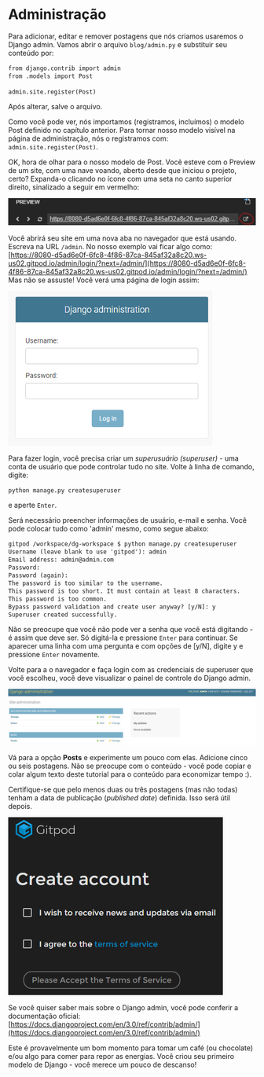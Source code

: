 # Administração

Para adicionar, editar e remover postagens que nós criamos usaremos o Django admin. Vamos abrir o arquivo `blog/admin.py` e substituir seu conteúdo por:

```text
from django.contrib import admin
from .models import Post

admin.site.register(Post)
```

Após alterar, salve o arquivo.

Como você pode ver, nós importamos \(registramos, incluímos\) o modelo Post definido no capítulo anterior. Para tornar nosso modelo visível na página de administração, nós o registramos com: `admin.site.register(Post)`.

OK, hora de olhar para o nosso modelo de Post. Você esteve com o Preview de um site, com uma nave voando, aberto desde que iniciou o projeto, certo? Expanda-o clicando no ícone com uma seta no canto superior direito, sinalizado  a seguir em vermelho:

![Barra de URL do preview do site](.gitbook/assets/image%20%2835%29.png)

Você abrirá seu site em uma nova aba no navegador que está usando. Escreva na URL `/admin`. No nosso exemplo vai ficar algo como: [https://8080-d5ad6e0f-6fc8-4f86-87ca-845af32a8c20.ws-us02.gitpod.io/admin/login/?next=/admin/](https://8080-d5ad6e0f-6fc8-4f86-87ca-845af32a8c20.ws-us02.gitpod.io/admin/login/?next=/admin/) Mas não se assuste! Você verá uma página de login assim:

![](.gitbook/assets/image%20%2839%29.png)

Para fazer login, você precisa criar um _superusuário \(superuser\)_ - uma conta de usuário que pode controlar tudo no site. Volte à linha de comando, digite:

```text
python manage.py createsuperuser
```

e aperte `Enter`.

Será necessário preencher informações de usuário, e-mail e senha. Você pode colocar tudo como 'admin' mesmo, como segue abaixo:

```text
gitpod /workspace/dg-workspace $ python manage.py createsuperuser
Username (leave blank to use 'gitpod'): admin
Email address: admin@admin.com
Password: 
Password (again): 
The password is too similar to the username.
This password is too short. It must contain at least 8 characters.
This password is too common.
Bypass password validation and create user anyway? [y/N]: y
Superuser created successfully.
```

Não se preocupe que você não pode ver a senha que você está digitando - é assim que deve ser. Só digitá-la e pressione `Enter` para continuar. Se aparecer uma linha com uma pergunta e com opções de \[y/N\], digite y e pressione `Enter` novamente.

Volte para a o navegador e faça login com as credenciais de superuser que você escolheu, você deve visualizar o painel de controle do Django admin.

![Tela de usu&#xE1;rio administrador do Django](.gitbook/assets/image%20%2831%29.png)

Vá para a opção **Posts** e experimente um pouco com elas. Adicione cinco ou seis postagens. Não se preocupe com o conteúdo - você pode copiar e colar algum texto deste tutorial para o conteúdo para economizar tempo :\).

Certifique-se que pelo menos duas ou três postagens \(mas não todas\) tenham a data de publicação \(_published date_\) definida. Isso será útil depois.

![Tela de adicionar postagens no Django](.gitbook/assets/image%20%287%29.png)

Se você quiser saber mais sobre o Django admin, você pode conferir a documentação oficial: [https://docs.djangoproject.com/en/3.0/ref/contrib/admin/](https://docs.djangoproject.com/en/3.0/ref/contrib/admin/)

Este é provavelmente um bom momento para tomar um café \(ou chocolate\) e/ou algo para comer para repor as energias. Você criou seu primeiro modelo de Django - você merece um pouco de descanso!

